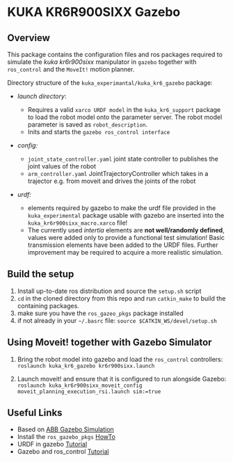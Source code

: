 # KUKA KR6R900SIXX Gazebo

## Overview

This package contains the configuration files and ros packages required to simulate the _kuka kr6r900sixx_ manipulator in `gazebo` together with `ros_control` and the `MoveIt!` motion planner. 

Directory structure of the `kuka_experimantal/kuka_kr6_gazebo` package: 
 * _launch directory_:  
    * Requires a valid `xarco URDF model` in the `kuka_kr6_support` package to load the robot model onto the parameter server. The robot model parameter is saved as `robot_description`.  
    * Inits and starts the `gazebo ros_control interface`

* _config:_
    * `joint_state_controller.yaml` joint state controller to publishes the joint values of the robot 
    * `arm_controller.yaml` JointTrajectoryController which takes in a trajector e.g. from moveit and drives the joints of the robot  

* _urdf:_
    * elements required by gazebo to make the urdf file provided in the `kuka_experimental` package usable with gazebo are inserted into the `kuka_kr6r900sixx_macro.xarco` file!
    * The currently used _intertia_ elements are **not well/randomly defined**, values were added only to provide a functional test simulation! Basic transmission elements have been added to the URDF files. Further improvement may be required to acquire a more realistic simulation.  

## Build the setup 

1. Install up-to-date ros distribution and source the `setup.sh` script 
1. `cd` in the cloned directory from this repo and run `catkin_make` to build the containing packages. 
1. make sure you have the `ros_gazeo_pkgs` package installed 
1. if not already in your `~/.basrc` file: `source $CATKIN_WS/devel/setup.sh`

## Using Moveit! together with Gazebo Simulator

1. Bring the robot model into gazebo and load the `ros_control` controllers:
   ```roslaunch kuka_kr6_gazebo kr6r900sixx.launch``` 

2. Launch moveit! and ensure that it is configured to run alongside Gazebo:
```roslaunch kuka_kr6r900sixx_moveit_config moveit_planning_execution_rsi.launch sim:=true``` 

## Useful Links 

* Based on [ABB Gazebo Simulation](https://github.com/ros-industrial/abb_experimental/tree/kinetic-devel/abb_irb120_gazebo)
* Install the `ros_gazebo_pkgs` [HowTo](http://gazebosim.org/tutorials?tut=ros_installing&cat=connect_ros) 
* URDF in gazebo [Tutorial](http://gazebosim.org/tutorials?tut=ros_urdf&cat=connect_ros) 
* Gazebo and ros_control [Tutorial](http://gazebosim.org/tutorials?tut=ros_control&cat=connect_ros) 
